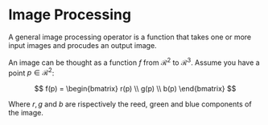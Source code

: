 # Image Processing

A general image processing operator is a function that takes one or more input images and procudes an output image.

An image can be thought as a function $f$ from $\mathcal{R}^2$ to $\mathcal{R}^3$.
Assume you have a point $p \in \mathcal{R}^2$:

$$
f(p) = \begin{bmatrix} r(p) \\ g(p) \\ b(p) \end{bmatrix}
$$

Where $r,g$ and $b$ are rispectively the reed, green and blue components of the image.

